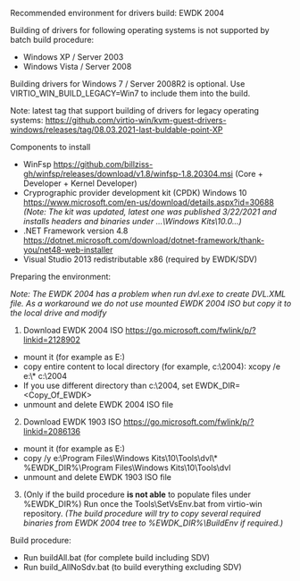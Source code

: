 Recommended environment for drivers build: EWDK 2004

Building of drivers for following operating systems is not supported by batch build procedure:
* Windows XP / Server 2003
* Windows Vista / Server 2008

Building drivers for Windows 7 / Server 2008R2 is optional.
Use VIRTIO_WIN_BUILD_LEGACY=Win7 to include them into the build.

Note: latest tag that support building of drivers for legacy operating systems:
https://github.com/virtio-win/kvm-guest-drivers-windows/releases/tag/08.03.2021-last-buldable-point-XP

Components to install
* WinFsp https://github.com/billziss-gh/winfsp/releases/download/v1.8/winfsp-1.8.20304.msi (Core + Developer + Kernel Developer)
* Cryprographic provider development kit (CPDK) Windows 10 https://www.microsoft.com/en-us/download/details.aspx?id=30688
_(Note: The kit was updated, latest one was published 3/22/2021 and installs headers and binaries under ...\Windows Kits\10.0\...)_
* .NET Framework version 4.8 https://dotnet.microsoft.com/download/dotnet-framework/thank-you/net48-web-installer
* Visual Studio 2013 redistributable x86 (required by EWDK/SDV)

Preparing the environment:

_Note: The EWDK 2004 has a problem when run dvl.exe to create DVL.XML file. As a workaround we do not use mounted EWDK 2004 ISO but copy it to the local drive and modify_
1. Download EWDK 2004 ISO https://go.microsoft.com/fwlink/p/?linkid=2128902
* mount it (for example as E:)
* copy entire content to local directory (for example, c:\2004): xcopy /e e:\\* c:\2004
* If you use different directory than c:\2004, set EWDK_DIR=<Copy_Of_EWDK>
* unmount and delete EWDK 2004 ISO file
2. Download EWDK 1903 ISO https://go.microsoft.com/fwlink/p/?linkid=2086136
* mount it (for example as E:)
* copy /y e:\Program Files\Windows Kits\10\Tools\dvl\\* %EWDK_DIR%\Program Files\Windows Kits\10\Tools\dvl 
* unmount and delete EWDK 1903 ISO file
3. (Only if the build procedure **is not able** to populate files under %EWDK_DIR%) Run once the Tools\SetVsEnv.bat from virtio-win repository.
_(The build procedure will try to copy several required binaries from EWDK 2004 tree to %EWDK_DIR%\BuildEnv if required.)_

Build procedure:
* Run buildAll.bat (for complete build including SDV)
* Run build_AllNoSdv.bat (to build everything excluding SDV)

